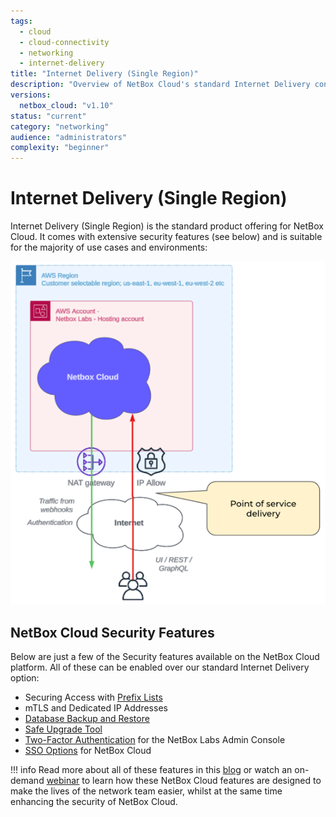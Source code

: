 ```yaml
---
tags:
  - cloud
  - cloud-connectivity
  - networking
  - internet-delivery
title: "Internet Delivery (Single Region)"
description: "Overview of NetBox Cloud's standard Internet Delivery connectivity option with security features and multi-availability zone deployment."
versions:
  netbox_cloud: "v1.10"
status: "current"
category: "networking"
audience: "administrators"
complexity: "beginner"
---
```


# Internet Delivery (Single Region)

Internet Delivery (Single Region) is the standard product offering for NetBox Cloud. It comes with extensive security features (see below) and is suitable for the majority of use cases and environments:

![Internet Delivery](../images/cloud-connectivity/internet-delivery.png)

## NetBox Cloud Security Features
Below are just a few of the Security features available on the NetBox Cloud platform. All of these can be enabled over our standard Internet Delivery option:

- Securing Access with [Prefix Lists](https://netboxlabs.com/docs/administration-console/prefix-lists/)
- mTLS and Dedicated IP Addresses
- [Database Backup and Restore](https://netboxlabs.com/docs/administration-console/working_with_database_backups/)
- [Safe Upgrade Tool](https://netboxlabs.com/docs/administration-console/upgrading-nbc/)
- [Two-Factor Authentication](https://netboxlabs.com/docs/administration-console/set_up_2fa/) for the NetBox Labs Admin Console
- [SSO Options](https://netboxlabs.com/docs/administration-console/azure-ad-sso-setup/) for NetBox Cloud

!!! info
    Read more about all of these features in this [blog](https://netboxlabs.com/blog/security-and-convenience-are-always-in-focus-in-the-netbox-cloud-platform/?preview_id=19124&preview_nonce=8a862c2421&preview=true) or watch an on-demand [webinar](https://netboxlabs.com/events/webinar-new-security-and-efficiency-enhancements-in-netbox-cloud/) to learn how these NetBox Cloud features are designed to make the lives of the network team easier, whilst at the same time enhancing the security of NetBox Cloud.